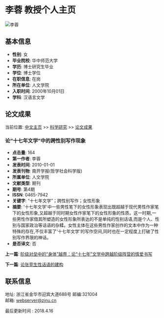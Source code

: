 # 李蓉 教授个人主页

![李蓉](https://mypage.zjnu.edu.cn/__local/D/33/42/8D60909E265D5808AEA2EE4C402_2DAC5F7A_DC10.jpg)

## 基本信息

- **性别**: 女
- **毕业院校**: 华中师范大学
- **学历**: 博士研究生毕业
- **学位**: 博士学位
- **在职信息**: 在岗
- **所在单位**: 人文学院
- **入职时间**: 2000年10月01日
- **学科**: 汉语言文学

## 论文成果

当前位置: [中文主页](http://mypage.zjnu.edu.cn/LR/zh_CN/index.htm) >> [科学研究](http://mypage.zjnu.edu.cn/LR/zh_CN/zhym/71292/list/index.htm) >> [论文成果](http://mypage.zjnu.edu.cn/LR/zh_CN/lwcg/71296/list/index.htm)

### 论“十七年文学”中的跨性别写作现象

- **点击量**: 164
- **第一作者**: 李蓉
- **发表时间**: 2010-01-01
- **发表刊物**: 南开学报(哲学社会科学版)
- **所属单位**: 人文学院
- **文献类型**: 期刊
- **期号**: 第4期
- **ISSN**: 0465-7942
- **关键字**: “十七年文学”；跨性别写作；女性形象
- **摘要**: '十七年文学'中一些男性笔下的女性形象表现出既超越于现代男性作家笔下的女性形象,又超越于同时期女性作家笔下的女性形象的性质。这一时期,一些男性作家借其所塑造的女性形象所表达的不是单纯的性别话语,而是个人、性别与国家政治等话语的杂糅。女性主体在这些男性作家创作的文本中作为一种特殊的存在,不仅丰富了'十七年文学'的写作空间,同时也在一定程度上打破了性别写作界限的神话。
- **是否译文**: 否

**上一篇**: [阶级对垒中的“身体”越界：论“十七年”文学中跨越阶级阵营的情爱书写](http://mypage.zjnu.edu.cn/LR/zh_CN/lwcg/71296/content/11204.htm#lwcg)

**下一篇**: [论张竞生性话语的建构](http://mypage.zjnu.edu.cn/LR/zh_CN/lwcg/71296/content/11202.htm#lwcg)

## 联系信息

地址: 浙江省金华市迎宾大道688号 邮编:321004  
邮箱: webserver@zjnu.cn  

最后更新时间 : 2018.4.16